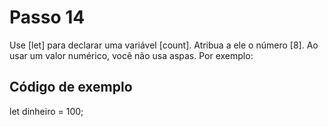# Passo 14

Use [let] para declarar uma variável [count]. Atribua a ele o número [8]. Ao usar um valor numérico, você não usa aspas. Por exemplo:

## Código de exemplo

let dinheiro = 100;